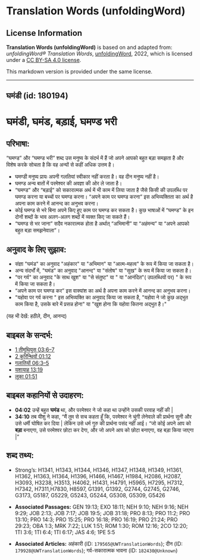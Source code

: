 # Translation Words (unfoldingWord)

## License Information

**Translation Words (unfoldingWord)** is based on and adapted from: _unfoldingWord® Translation Words_, [unfoldingWord](https://unfoldingword.org/utw), 2022, which is licensed under a [CC BY-SA 4.0 license](https://creativecommons.org/licenses/by-sa/4.0/legalcode.en).

This markdown version is provided under the same license.



--------------------------------

## घमंडी (id: 180194)

घमंडी, घमंड, बड़ाई, घमण्ड भरी
=============================

परिभाषा:
--------

“घमण्ड” और “घमण्ड भरी” शब्द उस मनुष्य के संदर्भ में हैं जो अपने आपको बहुत बड़ा समझता है और विशेष करके सोचता है कि वह अन्यों से कहीं अधिक उत्तम है।

* घमण्डी मनुष्य प्रायः अपनी गलतियां स्वीकार नहीं करता है। वह दीन मनुष्य नहीं है।
* घमण्ड अन्य बातों में परमेश्वर की अवज्ञा की ओर ले जाता है।
* “घमण्ड” और “बड़ाई” को सकारात्मक अर्थ में भी काम में लिया जाता है जैसे किसी की उपलब्धि पर घमण्ड करना या बच्चों पर घमण्ड करना। “अपने काम पर घमण्ड करना” इस अभिव्यक्तिता का अर्थ है अपना काम करने में आनन्द का अनुभव करना।
* कोई घमण्ड से भरे बिना अपने किए हुए काम पर घमण्ड कर सकता है। कुछ भाषाओं में “घमण्ड” के इन दोनों शब्दों के भाव अलग\-अलग शब्दों में व्यक्त किए जा सकते हैं।
* “घमण्ड से भर जाना” सदैव नकारात्मक होता है अर्थात् “अभिमानी” या “अहंमन्य” या “अपने आपको बहुत बड़ा समझनेवाला”।

अनुवाद के लिए सुझाव:
--------------------

* संज्ञा "घमंड" का अनुवाद "अहंकार" या "अभिमान" या "आत्म\-महत्व" के रूप में किया जा सकता है।
* अन्य संदर्भों में, "घमंड" का अनुवाद "आनन्द" या "संतोष" या "सुख" के रूप में किया जा सकता है।
* "पर गर्व" का अनुवाद "के साथ खुश" या "से संतुष्ट" या " या "आनंदित"( उपलब्धियों पर) " के रूप में किया जा सकता है।
* “अपने काम पर घमण्ड कर” इस वाक्यांश का अर्थ है अपना काम करने में आनन्द का अनुभव करना।
* "यहोवा पर गर्व करना " इस अभिव्यक्ति का अनुवाद किया जा सकता है, "यहोवा ने जो कुछ अद्भुत काम किया है, उसके बारे में प्रसन्न होना" या "खुश होना कि यहोवा कितना अद्भुत है।"

(यह भी देखें: हठीले, दीन, आनन्द)

बाइबल के सन्दर्भ:
-----------------

* [1 तीमुथियुस 03:6–7](https://ref.ly/1Tim0:0)
* [2 कुरिन्थियों 01:12](https://ref.ly/2Cor0:0)
* [गलातियों 06:3–5](https://ref.ly/Gal6:3-Gal6:5)
* [यशायाह 13:19](https://ref.ly/Isa13:19)
* [लूका 01:51](https://ref.ly/Luke1:51)

बाइबल कहानियों से उदाहरण:
-------------------------

* **04:02** उन्हें बहुत **घमंड** था, और परमेश्वर ने जो कहा था उन्होंने उसकी परवाह नहीं की \|
* **34:10** तब यीशु ने कहा, “मैं तुम से सच कहता हूँ कि, परमेश्वर ने चुंगी लेनेवाले की प्रार्थना सुनी और उसे धर्मी घोषित कर दिया \| लेकिन उसे धर्म गुरु की प्रार्थना पसंद नहीं आई। “जो कोई अपने आप को **बड़ा** बनाएगा, उसे परमेश्वर छोटा कर देगा, और जो अपने आप को छोटा बनाएगा, वह बड़ा किया जाएगा \|”

शब्द तथ्य:
----------

* Strong’s: H1341, H1343, H1344, H1346, H1347, H1348, H1349, H1361, H1362, H1363, H1364, H1396, H1466, H1467, H1984, H2086, H2087, H3093, H3238, H3513, H4062, H1431, H4791, H5965, H7295, H7312, H7342, H7311,H7830, H8597, G1391, G1392, G2744, G2745, G2746, G3173, G5187, G5229, G5243, G5244, G5308, G5309, G5426

* **Associated Passages:** GEN 19:13; EXO 18:11; NEH 9:10; NEH 9:16; NEH 9:29; JOB 2:13; JOB 7:17; JOB 19:5; JOB 31:18; PRO 8:13; PRO 11:2; PRO 13:10; PRO 14:3; PRO 15:25; PRO 16:18; PRO 16:19; PRO 21:24; PRO 29:23; OBA 1:3; MRK 7:22; LUK 1:51; ROM 1:30; ROM 12:16; 2CO 12:20; 1TI 3:6; 1TI 6:4; 1TI 6:17; JAS 4:6; 1PE 5:5
* **Associated Articles:** अहंकारी (ID: `179565@UWTranslationWords`); दीन (ID: `179928@UWTranslationWords`); गर्व-सकारात्मक भावना (ID: `182430@Unknown`)

